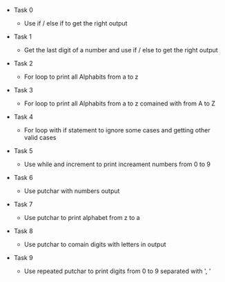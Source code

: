 - Task 0
	- Use if / else if to get the right output

- Task 1
	- Get the last digit of a number and use if / else to get the right output

- Task 2
	- For loop to print all Alphabits from a to z

- Task 3
	- For loop to print all Alphabits from a to z comained with from A to Z

- Task 4
	- For loop with if statement to ignore some cases and getting other valid cases

- Task 5
	- Use while and increment to print increament numbers from 0 to 9

- Task 6
	- Use putchar with numbers output

- Task 7
	- Use putchar to print alphabet from z to a

- Task 8
	- Use putchar to comain digits with letters in output

- Task 9
	- Use repeated putchar to print digits from 0 to 9 separated with ', '
